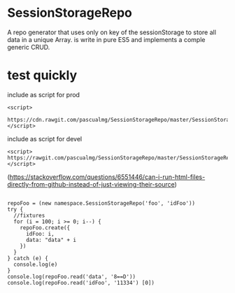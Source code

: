 # SessionStorageRepo
A repo generator that uses only on key of the sessionStorage to store all data in a unique Array.
is write in pure ES5 and implements a comple generic CRUD.

# test quickly 
include as script for prod
```
<script>
  https://cdn.rawgit.com/pascualmg/SessionStorageRepo/master/SessionStorageRepo.js
</script>
```

include as script for devel
```
<script>
https://rawgit.com/pascualmg/SessionStorageRepo/master/SessionStorageRepo.js
</script>
```

(https://stackoverflow.com/questions/6551446/can-i-run-html-files-directly-from-github-instead-of-just-viewing-their-source)

```

repoFoo = (new namespace.SessionStorageRepo('foo', 'idFoo'))
try {
  //fixtures
  for (i = 100; i >= 0; i--) {
    repoFoo.create({
      idFoo: i,
      data: "data" + i
    })
  }
} catch (e) {
  console.log(e)
}
console.log(repoFoo.read('data', '8==D'))
console.log(repoFoo.read('idFoo', '11334') [0])
```
